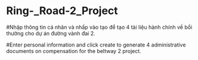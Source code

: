 # Ring-_Road-2_Project
#Nhập thông tin cá nhân và nhấp vào tạo để tạo 4 tài liệu hành chính về bồi thường cho dự án đường vành đai 2.

#Enter personal information and click create to generate 4 administrative documents on compensation for the beltway 2 project.
